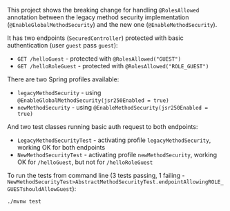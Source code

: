 This project shows the breaking change for handling `@RolesAllowed` annotation between the legacy method security implementation (`@EnableGlobalMethodSecurity`) and the new one (`@EnableMethodSecurity`).

It has two endpoints (`SecuredController`) protected with basic authentication (user `guest` pass `guest`):
* `GET /helloGuest` - protected with `@RolesAllowed("GUEST")`
* `GET /helloRoleGuest` - protected with `@RolesAllowed("ROLE_GUEST")`

There are two Spring profiles available:
* `legacyMethodSecurity` - using `@EnableGlobalMethodSecurity(jsr250Enabled = true)`
* `newMethodSecurity` - using `@EnableMethodSecurity(jsr250Enabled = true)`

And two test classes running basic auth request to both endpoints:
* `LegacyMethodSecurityTest` - activating profile `legacyMethodSecurity`, working OK for both endpoints
* `NewMethodSecurityTest` - activating profile `newMethodSecurity`, working OK for `/helloGuest`, but not for `/helloRoleGuest`

To run the tests from command line (3 tests passing, 1 failing - `NewMethodSecurityTest>AbstractMethodSecurityTest.endpointAllowingROLE_GUESTshouldAllowGuest`):

`./mvnw test`


